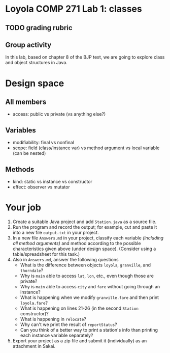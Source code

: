 # Loyola COMP 271 Lab 1: classes

## TODO grading rubric

## Group activity

In this lab, based on chapter 8 of the BJP text, we are going to explore class and object structures in Java.

# Design space

## All members

- access: public vs private (vs anything else?)

## Variables

- modifiability: final vs nonfinal
- scope: field (class/instance var) vs method argument vs local variable (can be nested)

## Methods

- kind: static vs instance vs constructor
- effect: observer vs mutator

# Your job

1. Create a suitable Java project and add `Station.java` as a source file.
1. Run the program and record the output; for example, cut and paste it into a new file `output.txt` in your project.
1. In a new file `Answers.md` in your project, classify each variable *(including all method arguments)* and method according to the possible characteristics given above (under design space). (Consider using a table/spreadsheet for this task.)
1. Also in `Answers.md`, answer the following questions 
    - What is the difference between objects `loyola`, `granville`, and `thorndale`?
    - Why is `main` able to access `lat`, `lon`, etc., even though those are private?
    - Why is `main` able to access `city` and `fare` without going through an instance?
    - What is happening when we modify `granville.fare` and then print `loyola.fare`?
    - What is happening on lines 21-26 (in the second `Station` constructor)?
    - What is happening in `relocate`?
    - Why can't we print the result of `reportStatus`?
    - Can you think of a better way to print a station's info than printing each instance variable separately?
1. Export your project as a zip file and submit it (individually) as an attachment in Sakai.